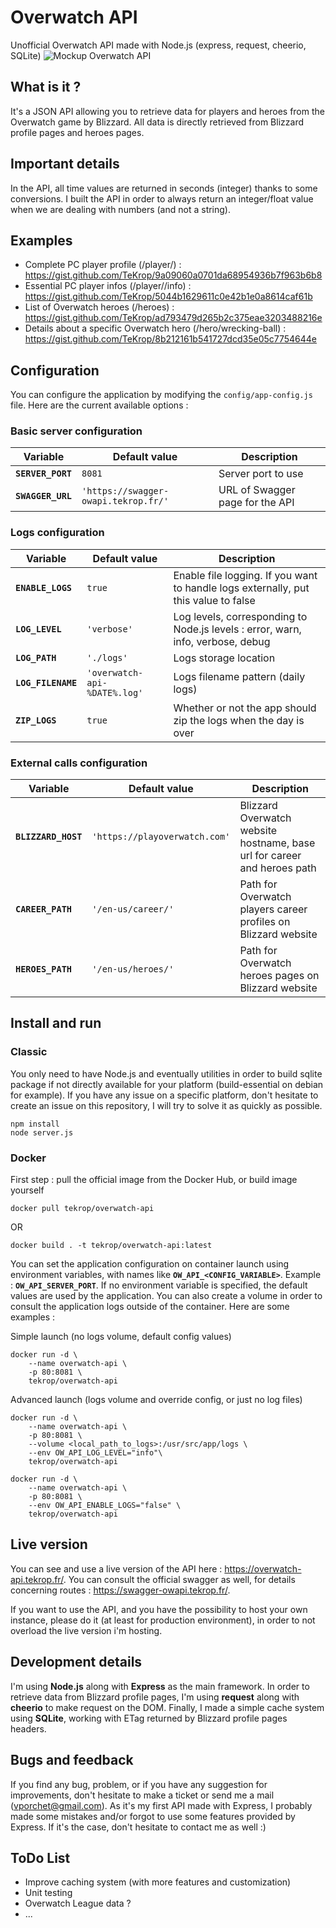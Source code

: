 # Overwatch API
Unofficial Overwatch API made with Node.js (express, request, cheerio, SQLite)
![Mockup Overwatch API](https://www.tekrop.fr/img/portfolio/overwatch-api.jpg)

## What is it ?
It's a JSON API allowing you to retrieve data for players and heroes from the Overwatch game by Blizzard. All data is directly retrieved from Blizzard profile pages and heroes pages.

## Important details
In the API, all time values are returned in seconds (integer) thanks to some conversions. I built the API in order to always return an integer/float value when we are dealing with numbers (and not a string).

## Examples

- Complete PC player profile (/player/<BattleTag>) : https://gist.github.com/TeKrop/9a09060a0701da68954936b7f963b6b8
- Essential PC player infos (/player/<BattleTag>/info) : https://gist.github.com/TeKrop/5044b1629611c0e42b1e0a8614caf61b
- List of Overwatch heroes (/heroes) : https://gist.github.com/TeKrop/ad793479d265b2c375eae3203488216e
- Details about a specific Overwatch hero (/hero/wrecking-ball) : https://gist.github.com/TeKrop/8b212161b541727dcd35e05c7754644e

## Configuration
You can configure the application by modifying the `config/app-config.js` file. Here are the current available options :

### Basic server configuration
| Variable             | Default value                         | Description |
| -------------        | -------------                         | ----------- |
| **`SERVER_PORT`**    | `8081`                                | Server port to use |
| **`SWAGGER_URL`**    | `'https://swagger-owapi.tekrop.fr/'`  | URL of Swagger page for the API |

### Logs configuration
| Variable             | Default value                         | Description |
| -------------        | -------------                         | ----------- |
| **`ENABLE_LOGS`**    | `true`                                | Enable file logging. If you want to handle logs externally, put this value to false |
| **`LOG_LEVEL`**      | `'verbose'`                           | Log levels, corresponding to Node.js levels : error, warn, info, verbose, debug |
| **`LOG_PATH`**       | `'./logs'`                            | Logs storage location |
| **`LOG_FILENAME`**   | `'overwatch-api-%DATE%.log'`          | Logs filename pattern (daily logs) |
| **`ZIP_LOGS`**       | `true`                                | Whether or not the app should zip the logs when the day is over |

### External calls configuration
| Variable             | Default value                         | Description |
| -------------        | -------------                         | ----------- |
| **`BLIZZARD_HOST`**  | `'https://playoverwatch.com'`         | Blizzard Overwatch website hostname, base url for career and heroes path |
| **`CAREER_PATH`**    | `'/en-us/career/'`                    | Path for Overwatch players career profiles on Blizzard website |
| **`HEROES_PATH`**    | `'/en-us/heroes/'`                    | Path for Overwatch heroes pages on Blizzard website |

## Install and run

### Classic
You only need to have Node.js and eventually utilities in order to build sqlite package if not directly available for your platform (build-essential on debian for example). If you have any issue on a specific platform, don't hesitate to create an issue on this repository, I will try to solve it as quickly as possible.

```
npm install
node server.js
```
### Docker

First step : pull the official image from the Docker Hub, or build image yourself

```
docker pull tekrop/overwatch-api
```
OR
```
docker build . -t tekrop/overwatch-api:latest
```

You can set the application configuration on container launch using environment variables, with names like **`OW_API_<CONFIG_VARIABLE>`**. Example : **`OW_API_SERVER_PORT`**. If no environment variable is specified, the default values are used by the application. You can also create a volume in order to consult the application logs outside of the container. Here are some examples :

Simple launch (no logs volume, default config values)
```
docker run -d \
    --name overwatch-api \
    -p 80:8081 \
    tekrop/overwatch-api
```

Advanced launch (logs volume and override config, or just no log files)
```
docker run -d \
    --name overwatch-api \
    -p 80:8081 \
    --volume <local_path_to_logs>:/usr/src/app/logs \
    --env OW_API_LOG_LEVEL="info"\
    tekrop/overwatch-api
```
```
docker run -d \
    --name overwatch-api \
    -p 80:8081 \
    --env OW_API_ENABLE_LOGS="false" \
    tekrop/overwatch-api
```

## Live version
You can see and use a live version of the API here : https://overwatch-api.tekrop.fr/.
You can consult the official swagger as well, for details concerning routes : https://swagger-owapi.tekrop.fr/.

If you want to use the API, and you have the possibility to host your own instance, please do it (at least for production environment), in order to not overload the live version i'm hosting.

## Development details
I'm using **Node.js** along with **Express** as the main framework. In order to retrieve data from Blizzard profile pages, I'm using **request** along with **cheerio** to make request on the DOM. Finally, I made a simple cache system using **SQLite**, working with ETag returned by Blizzard profile pages headers.

## Bugs and feedback
If you find any bug, problem, or if you have any suggestion for improvements, don't hesitate to make a ticket or send me a mail (vporchet@gmail.com). As it's my first API made with Express, I probably made some mistakes and/or forgot to use some features provided by Express. If it's the case, don't hesitate to contact me as well :)

## ToDo List
- Improve caching system (with more features and customization)
- Unit testing
- Overwatch League data ?
- ...
